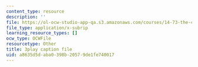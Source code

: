 ```yaml
---
content_type: resource
description: ''
file: https://ol-ocw-studio-app-qa.s3.amazonaws.com/courses/14-73-the-challenge-of-world-poverty-spring-2011/a8635d5daba0398b20579de1fe740017_kvmrpgEReX8.srt
file_type: application/x-subrip
learning_resource_types: []
ocw_type: OCWFile
resourcetype: Other
title: 3play caption file
uid: a8635d5d-aba0-398b-2057-9de1fe740017
---
```

